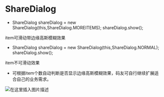 # ShareDialog
* ShareDialog shareDialog = new ShareDialog(this,ShareDialog.MOREITEMS);
        shareDialog.show();

item可滑动带边缘高斯模糊效果

* ShareDialog shareDialog = new ShareDialog(this,ShareDialog.NORMAL);
        shareDialog.show();

item不可滑动效果

* 可根据item个数自动判断是否显示边缘高斯模糊效果，码友可自行继续扩展适合自己的业务需求。


![在这里插入图片描述](https://img-blog.csdnimg.cn/20190326112252553.gif)

